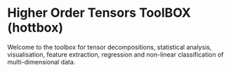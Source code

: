 # Higher Order Tensors ToolBOX (hottbox)

Welcome to the toolbox for tensor decompositions, statistical analysis, visualisation, feature extraction, 
regression and non-linear classification of multi-dimensional data. 
